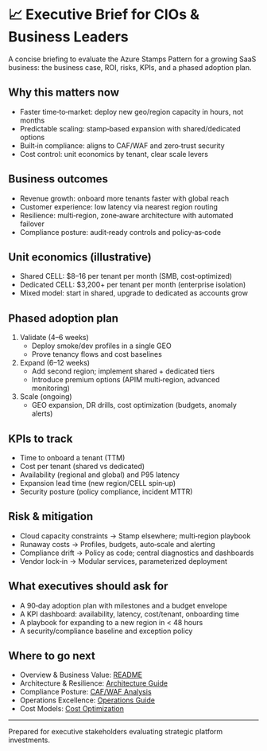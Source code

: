 # 📈 Executive Brief for CIOs & Business Leaders

A concise briefing to evaluate the Azure Stamps Pattern for a growing SaaS business: the business case, ROI, risks, KPIs, and a phased adoption plan.

## Why this matters now
- Faster time‑to‑market: deploy new geo/region capacity in hours, not months
- Predictable scaling: stamp‑based expansion with shared/dedicated options
- Built‑in compliance: aligns to CAF/WAF and zero‑trust security
- Cost control: unit economics by tenant, clear scale levers

## Business outcomes
- Revenue growth: onboard more tenants faster with global reach
- Customer experience: low latency via nearest region routing
- Resilience: multi‑region, zone‑aware architecture with automated failover
- Compliance posture: audit‑ready controls and policy‑as‑code

## Unit economics (illustrative)
- Shared CELL: $8–16 per tenant per month (SMB, cost‑optimized)
- Dedicated CELL: $3,200+ per tenant per month (enterprise isolation)
- Mixed model: start in shared, upgrade to dedicated as accounts grow

## Phased adoption plan
1) Validate (4–6 weeks)
   - Deploy smoke/dev profiles in a single GEO
   - Prove tenancy flows and cost baselines
2) Expand (6–12 weeks)
   - Add second region; implement shared + dedicated tiers
   - Introduce premium options (APIM multi‑region, advanced monitoring)
3) Scale (ongoing)
   - GEO expansion, DR drills, cost optimization (budgets, anomaly alerts)

## KPIs to track
- Time to onboard a tenant (TTM)
- Cost per tenant (shared vs dedicated)
- Availability (regional and global) and P95 latency
- Expansion lead time (new region/CELL spin‑up)
- Security posture (policy compliance, incident MTTR)

## Risk & mitigation
- Cloud capacity constraints → Stamp elsewhere; multi‑region playbook
- Runaway costs → Profiles, budgets, auto‑scale and alerting
- Compliance drift → Policy as code; central diagnostics and dashboards
- Vendor lock‑in → Modular services, parameterized deployment

## What executives should ask for
- A 90‑day adoption plan with milestones and a budget envelope
- A KPI dashboard: availability, latency, cost/tenant, onboarding time
- A playbook for expanding to a new region in < 48 hours
- A security/compliance baseline and exception policy

## Where to go next
- Overview & Business Value: [README](../README.md)
- Architecture & Resilience: [Architecture Guide](../ARCHITECTURE_GUIDE.md)
- Compliance Posture: [CAF/WAF Analysis](../CAF_WAF_COMPLIANCE_ANALYSIS.md)
- Operations Excellence: [Operations Guide](../OPERATIONS_GUIDE.md)
- Cost Models: [Cost Optimization](../COST_OPTIMIZATION_GUIDE.md)

---
Prepared for executive stakeholders evaluating strategic platform investments.  
